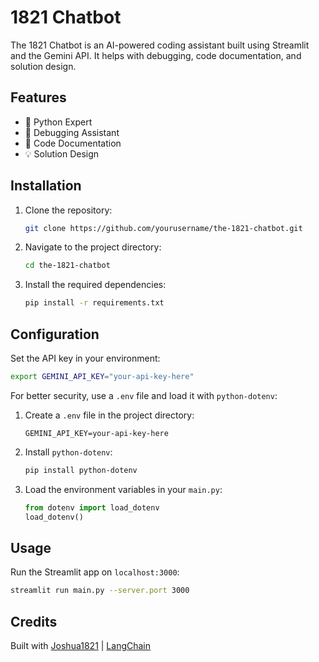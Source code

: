 # 1821 Chatbot

The 1821 Chatbot is an AI-powered coding assistant built using Streamlit and the Gemini API. It helps with debugging, code documentation, and solution design.

## Features

- 🐍 Python Expert
- 🐞 Debugging Assistant
- 📝 Code Documentation
- 💡 Solution Design

## Installation

1. Clone the repository:
    ```bash
    git clone https://github.com/yourusername/the-1821-chatbot.git
    ```
2. Navigate to the project directory:
    ```bash
    cd the-1821-chatbot
    ```
3. Install the required dependencies:
    ```bash
    pip install -r requirements.txt
    ```

## Configuration

Set the API key in your environment:
```bash
export GEMINI_API_KEY="your-api-key-here"
```

For better security, use a `.env` file and load it with `python-dotenv`:
1. Create a `.env` file in the project directory:
    ```plaintext
    GEMINI_API_KEY=your-api-key-here
    ```
2. Install `python-dotenv`:
    ```bash
    pip install python-dotenv
    ```
3. Load the environment variables in your `main.py`:
    ```python
    from dotenv import load_dotenv
    load_dotenv()
    ```

## Usage

Run the Streamlit app on `localhost:3000`:
```bash
streamlit run main.py --server.port 3000
```

## Credits

Built with [Joshua1821](https://joshua-chikasha.me/) | [LangChain](https://python.langchain.com/)
